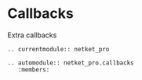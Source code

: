 # Callbacks

Extra callbacks


```{eval-rst}
.. currentmodule:: netket_pro

.. automodule:: netket_pro.callbacks
   :members:

```
